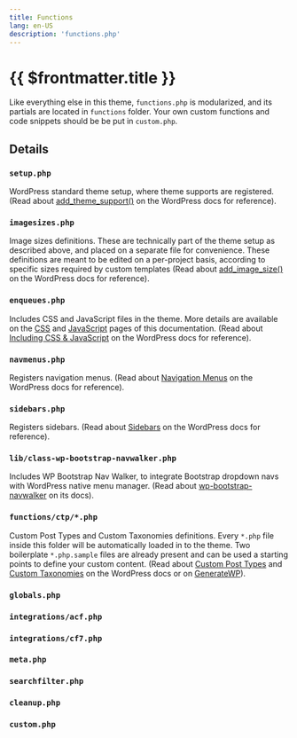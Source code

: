 ```yaml
---
title: Functions
lang: en-US
description: 'functions.php'
---
```


# {{ $frontmatter.title }}

Like everything else in this theme, `functions.php` is modularized, and its partials are located in `functions` folder. Your own custom functions and code snippets should be be put in `custom.php`.

## Details

### `setup.php`

WordPress standard theme setup, where theme supports are registered. (Read about [add_theme_support()](https://developer.wordpress.org/reference/functions/add_theme_support/) on the WordPress docs for reference).

### `imagesizes.php`

Image sizes definitions. These are technically part of the theme setup as described above, and placed on a separate file for convenience. These definitions are meant to be edited on a per-project basis, according to specific sizes required by custom templates (Read about [add_image_size()](https://developer.wordpress.org/reference/functions/add_image_size/) on the WordPress docs for reference).
### `enqueues.php`

Includes CSS and JavaScript files in the theme. More details are available on the [CSS](/theme/css/) and [JavaScript](/theme/javascript/) pages of this documentation. (Read about [Including CSS & JavaScript](https://developer.wordpress.org/themes/basics/including-css-javascript/) on the WordPress docs for reference).

### `navmenus.php`

Registers navigation menus. (Read about [Navigation Menus](https://developer.wordpress.org/themes/functionality/navigation-menus/) on the WordPress docs for reference).

### `sidebars.php`

Registers sidebars. (Read about [Sidebars](https://developer.wordpress.org/themes/functionality/sidebars/) on the WordPress docs for reference).

### `lib/class-wp-bootstrap-navwalker.php`

Includes WP Bootstrap Nav Walker, to integrate Bootstrap dropdown navs with WordPress native menu manager. (Read about [wp-bootstrap-navwalker](https://wp-bootstrap.github.io/wp-bootstrap-navwalker/) on its docs). 

### `functions/ctp/*.php`

Custom Post Types and Custom Taxonomies definitions. Every `*.php` file inside this folder will be automatically loaded in to the theme. Two boilerplate `*.php.sample` files are already present and can be used a starting points to define your custom content. (Read about [Custom Post Types](https://developer.wordpress.org/reference/functions/register_post_type/) and [Custom Taxonomies](https://developer.wordpress.org/reference/functions/register_taxonomy/) on the WordPress docs or on [GenerateWP](https://generatewp.com/)). 

### `globals.php`

### `integrations/acf.php`

### `integrations/cf7.php`

### `meta.php`

### `searchfilter.php`

### `cleanup.php`

### `custom.php`